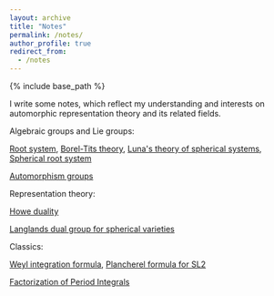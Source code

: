 ```yaml
---
layout: archive
title: "Notes"
permalink: /notes/
author_profile: true
redirect_from:
  - /notes
---
```


{% include base_path %}

I write some notes, which reflect my understanding and interests on automorphic representation theory and its related fields. 

Algebraic groups and Lie groups:

[Root system](https://glucklichrui.github.io/files/Root_system.pdf), [Borel-Tits theory](https://glucklichrui.github.io/files/Borel_Tits_theory.pdf), [Luna's theory of spherical systems](https://glucklichrui.github.io/files/Classification_of_spherical_varieties.pdf), [Spherical root system](https://glucklichrui.github.io/files/Spherical_root_system.pdf)


[Automorphism groups](https://glucklichrui.github.io/files/Automorphism_groups.pdf)


Representation theory:

[Howe duality](https://glucklichrui.github.io/files/Howe_duality.pdf)


[Langlands dual group for spherical varieties](https://glucklichrui.github.io/files/Dual_group.pdf)


Classics: 


[Weyl integration formula](https://glucklichrui.github.io/files/Weyl_integration_formula.pdf), [Plancherel formula for SL2](https://glucklichrui.github.io/files/Plancherel_formula.pdf)


[Factorization of Period Integrals](https://glucklichrui.github.io/files/Factorization.pdf) 






